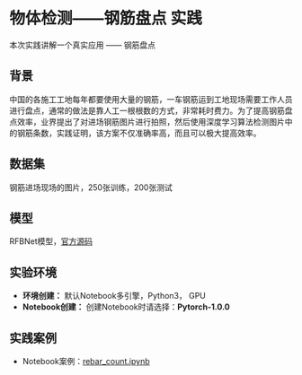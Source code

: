 
 # 物体检测——钢筋盘点 实践

  本次实践讲解一个真实应用 —— 钢筋盘点

## 背景

中国的各施工工地每年都要使用大量的钢筋，一车钢筋运到工地现场需要工作人员进行盘点，通常的做法是靠人工一根根数的方式，非常耗时费力。为了提高钢筋盘点效率，业界提出了对进场钢筋图片进行拍照，然后使用深度学习算法检测图片中的钢筋条数，实践证明，该方案不仅准确率高，而且可以极大提高效率。

  ## 数据集
 钢筋进场现场的图片，250张训练，200张测试

  ## 模型
  RFBNet模型，[官方源码](https://github.com/ruinmessi/RFBNet)

  ## 实验环境

  - **环境创建：**
    默认Notebook多引擎，Python3， GPU
  - **Notebook创建：**
    创建Notebook时请选择：**Pytorch-1.0.0**

  ## 实践案例

 - Notebook案例：[rebar_count.ipynb](https://nbviewer.jupyter.org/github/huaweicloud/ModelArts-Lab/blob/master/notebook/DL_rebar_count/rebar_count.ipynb)

